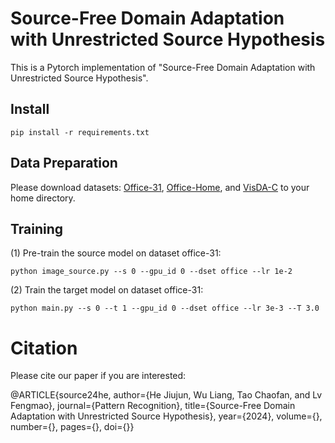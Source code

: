 # Source-Free Domain Adaptation with Unrestricted Source Hypothesis


This is a Pytorch implementation of "Source-Free Domain Adaptation with Unrestricted
Source Hypothesis".


## Install

`pip install -r requirements.txt`


## Data Preparation

Please download datasets: [Office-31](https://faculty.cc.gatech.edu/~judy/domainadapt/), [Office-Home](https://www.hemanthdv.org/officeHomeDataset.html), and [VisDA-C](http://ai.bu.edu/visda-2017/) to your home directory.

## Training
(1) Pre-train the source model on dataset office-31:

`python image_source.py --s 0 --gpu_id 0 --dset office --lr 1e-2
`

(2) Train the target model on dataset office-31:

`python main.py --s 0 --t 1 --gpu_id 0 --dset office --lr 3e-3 --T 3.0
`
# Citation
Please cite our paper if you are interested:

@ARTICLE{source24he,
  author={He Jiujun, Wu Liang, Tao Chaofan, and Lv Fengmao},
  journal={Pattern Recognition}, 
  title={Source-Free Domain Adaptation with Unrestricted Source Hypothesis}, 
  year={2024},
  volume={},
  number={},
  pages={},
  doi={}}

